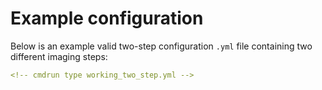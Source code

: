 # Example configuration

Below is an example valid two-step configuration `.yml` file containing two different imaging steps:

```yml
<!-- cmdrun type working_two_step.yml -->
```
